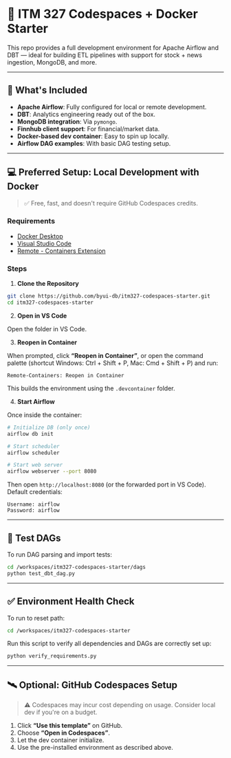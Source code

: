 # 🚀 ITM 327 Codespaces + Docker Starter

This repo provides a full development environment for Apache Airflow and DBT — ideal for building ETL pipelines with support for stock + news ingestion, MongoDB, and more.

---

## 🧰 What's Included

- **Apache Airflow**: Fully configured for local or remote development.
- **DBT**: Analytics engineering ready out of the box.
- **MongoDB integration**: Via `pymongo`.
- **Finnhub client support**: For financial/market data.
- **Docker-based dev container**: Easy to spin up locally.
- **Airflow DAG examples**: With basic DAG testing setup.

---

## 💻 Preferred Setup: Local Development with Docker

> ✅ Free, fast, and doesn't require GitHub Codespaces credits.

### Requirements

- [Docker Desktop](https://www.docker.com/products/docker-desktop)
- [Visual Studio Code](https://code.visualstudio.com/)
- [Remote - Containers Extension](https://marketplace.visualstudio.com/items?itemName=ms-vscode-remote.remote-containers)

### Steps

1. **Clone the Repository**

```bash
git clone https://github.com/byui-db/itm327-codespaces-starter.git
cd itm327-codespaces-starter
```

2. **Open in VS Code**

Open the folder in VS Code.

3. **Reopen in Container**

When prompted, click **“Reopen in Container”**, or open the command palette (shortcut Windows: Ctrl + Shift + P, Mac: Cmd + Shift + P) and run:

```
Remote-Containers: Reopen in Container
```

This builds the environment using the `.devcontainer` folder.

4. **Start Airflow**

Once inside the container:

```bash
# Initialize DB (only once)
airflow db init

# Start scheduler
airflow scheduler

# Start web server
airflow webserver --port 8080
```

Then open `http://localhost:8080` (or the forwarded port in VS Code).  
Default credentials:

```
Username: airflow
Password: airflow
```

---

## 🧪 Test DAGs

To run DAG parsing and import tests:

```bash
cd /workspaces/itm327-codespaces-starter/dags
python test_dbt_dag.py
```

---

## ✅ Environment Health Check

To run to reset path:

```bash
cd /workspaces/itm327-codespaces-starter
```

Run this script to verify all dependencies and DAGs are correctly set up:

```bash
python verify_requirements.py
```

---

## 🛰️ Optional: GitHub Codespaces Setup

> ⚠️ Codespaces may incur cost depending on usage. Consider local dev if you're on a budget.

1. Click **“Use this template”** on GitHub.
2. Choose **“Open in Codespaces”**.
3. Let the dev container initialize.
4. Use the pre-installed environment as described above.
